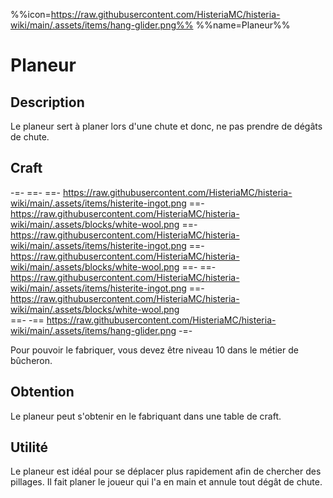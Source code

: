 %%icon=https://raw.githubusercontent.com/HisteriaMC/histeria-wiki/main/.assets/items/hang-glider.png%%
%%name=Planeur%%

# Planeur

## Description
Le planeur sert à planer lors d'une chute et donc, ne pas prendre de dégâts de chute.

## Craft
-=-
 ==- 
 ==- https://raw.githubusercontent.com/HisteriaMC/histeria-wiki/main/.assets/items/histerite-ingot.png
 ==- https://raw.githubusercontent.com/HisteriaMC/histeria-wiki/main/.assets/blocks/white-wool.png
 ==- https://raw.githubusercontent.com/HisteriaMC/histeria-wiki/main/.assets/items/histerite-ingot.png
 ==- https://raw.githubusercontent.com/HisteriaMC/histeria-wiki/main/.assets/blocks/white-wool.png
 ==- 
 ==- https://raw.githubusercontent.com/HisteriaMC/histeria-wiki/main/.assets/items/histerite-ingot.png
 ==- https://raw.githubusercontent.com/HisteriaMC/histeria-wiki/main/.assets/blocks/white-wool.png  
 ==- 
 -== https://raw.githubusercontent.com/HisteriaMC/histeria-wiki/main/.assets/items/hang-glider.png
-=-

Pour pouvoir le fabriquer, vous devez être niveau 10 dans le métier de bûcheron.

## Obtention
Le planeur peut s'obtenir en le fabriquant dans une table de craft.

## Utilité
Le planeur est idéal pour se déplacer plus rapidement afin de chercher des pillages.
Il fait planer le joueur qui l'a en main et annule tout dégât de chute.
